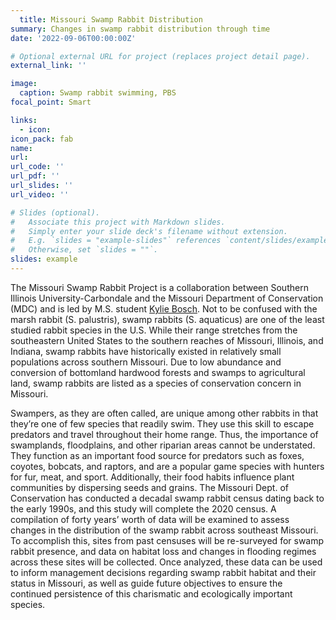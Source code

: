 ```yaml
---
  title: Missouri Swamp Rabbit Distribution
summary: Changes in swamp rabbit distribution through time
date: '2022-09-06T00:00:00Z'

# Optional external URL for project (replaces project detail page).
external_link: ''

image:
  caption: Swamp rabbit swimming, PBS
focal_point: Smart

links:
  - icon: 
icon_pack: fab
name: 
url: 
url_code: ''
url_pdf: ''
url_slides: ''
url_video: ''

# Slides (optional).
#   Associate this project with Markdown slides.
#   Simply enter your slide deck's filename without extension.
#   E.g. `slides = "example-slides"` references `content/slides/example-slides.md`.
#   Otherwise, set `slides = ""`.
slides: example
---
```

  
  The Missouri Swamp Rabbit Project is a collaboration between Southern Illinois University-Carbondale and the Missouri Department of Conservation (MDC) and is led by M.S. student [Kylie Bosch](https://peaselab.com/author/kylie-bosch/). Not to be confused with the marsh rabbit (S. palustris), swamp rabbits (S. aquaticus) are one of the least studied rabbit species in the U.S. While their range stretches from the southeastern United States to the southern reaches of Missouri, Illinois, and Indiana, swamp rabbits have historically existed in relatively small populations across southern Missouri. Due to low abundance and conversion of bottomland hardwood forests and swamps to agricultural land, swamp rabbits are listed as a species of conservation concern in Missouri.     
  
  Swampers, as they are often called, are unique among other rabbits in that they’re one of few species that readily swim. They use this skill to escape predators and travel throughout their home range. Thus, the importance of swamplands, floodplains, and other riparian areas cannot be understated. They function as an important food source for predators such as foxes, coyotes, bobcats, and raptors, and are a popular game species with hunters for fur, meat, and sport. Additionally, their food habits influence plant communities by dispersing seeds and grains. The Missouri Dept. of Conservation has conducted a decadal swamp rabbit census dating back to the early 1990s, and this study will complete the 2020 census. A compilation of forty years’ worth of data will be examined to assess changes in the distribution of the swamp rabbit across southeast Missouri. To accomplish this, sites from past censuses will be re-surveyed for swamp rabbit presence, and data on habitat loss and changes in flooding regimes across these sites will be collected. Once analyzed, these data can be used to inform management decisions regarding swamp rabbit habitat and their status in Missouri, as well as guide future objectives to ensure the continued persistence of this charismatic and ecologically important species. 